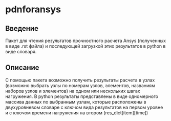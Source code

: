 # pdnforansys

## Введение
Пакет для чтения результатов прочностного расчета Ansys (полученных в виде .rst файла) и последующей загрузкой этих результатов в python в виде словаря. 

## Описание
С помощью пакета возможно получить результаты расчета в узлах (возможно выбрать узлы по номерам узлов, элементов, названиям наборов узлов и элементов) на одном или нескольких шагах нагружения.
В python результаты представлены в виде одномерного массива данных по выбранным узлам, которые расположены в двухуровневом словаре с ключом вида результатов на первом уровне и с ключом времени нагружения на втором (res_dict[item][time])
